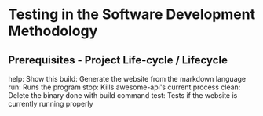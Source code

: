 # Testing in the Software Development Methodology

## Prerequisites - Project Life-cycle / Lifecycle

help: Show this build: Generate the website from the markdown language run: Runs the program stop: Kills awesome-api's current process clean: Delete the binary done with build command test: Tests if the website is currently running properly
